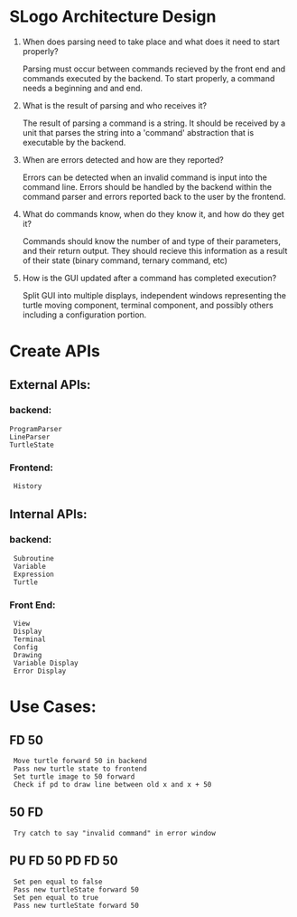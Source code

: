 # SLogo Architecture Design
1. When does parsing need to take place and what does it need to start properly? 
    
    Parsing must occur between commands recieved by the front end and commands executed by the backend. To start properly, a command needs a beginning and and end.

2. What is the result of parsing and who receives it?
    
    The result of parsing a command is a string. It should be received by a unit that parses the string into a 'command' abstraction that is executable by the backend.


3. When are errors detected and how are they reported?
    
    Errors can be detected when an invalid command is input into the command line.
    Errors should be handled by the backend within the command parser and errors reported back to the user by the frontend.


4. What do commands know, when do they know it, and how do they get it?

    Commands should know the number of and type of their parameters, and their return output. They should recieve this information as a result of their state (binary command, ternary command, etc)

5. How is the GUI updated after a command has completed execution?
    
    Split GUI into multiple displays, independent windows representing the turtle moving component, terminal component, and possibly others including a configuration portion.
    

# Create APIs
## External APIs: 
### backend:
    ProgramParser
    LineParser
    TurtleState
### Frontend:
     History
    

## Internal APIs:
### backend:
     Subroutine 
     Variable
     Expression
     Turtle

### Front End:
     View
     Display 
     Terminal
     Config
     Drawing
     Variable Display
     Error Display

# Use Cases:
## FD 50
     Move turtle forward 50 in backend
     Pass new turtle state to frontend
     Set turtle image to 50 forward
     Check if pd to draw line between old x and x + 50
     
## 50 FD
     Try catch to say "invalid command" in error window
     
## PU FD 50 PD FD 50
     Set pen equal to false
     Pass new turtleState forward 50
     Set pen equal to true
     Pass new turtleState forward 50

     